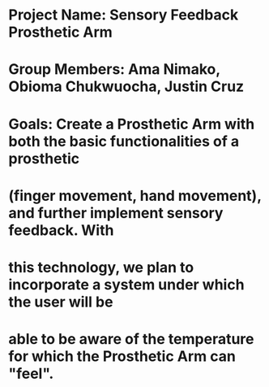 # Project Name: Sensory Feedback Prosthetic Arm
# Group Members: Ama Nimako, Obioma Chukwuocha, Justin Cruz
# Goals: Create a Prosthetic Arm with both the basic functionalities of a prosthetic
#        (finger movement, hand movement), and further implement sensory feedback. With
#        this technology, we plan to incorporate a system under which the user will be
#        able to be aware of the temperature for which the Prosthetic Arm can "feel".
